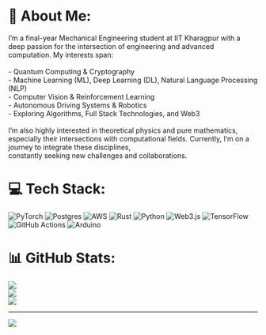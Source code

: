 

<!--
**CodeMesh15/CodeMesh15** is a ✨ _special_ ✨ repository because its `README.md` (this file) appears on your GitHub profile.

Here are some ideas to get you started:

- 🔭 I’m currently working on ...
- 🌱 I’m currently learning ...
- 👯 I’m looking to collaborate on ...
- 🤔 I’m looking for help with ...
- 💬 Ask me about ...
- 📫 How to reach me: ...
- 😄 Pronouns: ...
- ⚡ Fun fact: ...
-->

# 💫 About Me:
I’m a final-year Mechanical Engineering student at IIT Kharagpur with a deep passion for the intersection of engineering and advanced computation. My interests span:<br><br>- Quantum Computing & Cryptography<br>- Machine Learning (ML), Deep Learning (DL), Natural Language Processing (NLP)<br>- Computer Vision & Reinforcement Learning<br>- Autonomous Driving Systems & Robotics<br>- Exploring Algorithms, Full Stack Technologies, and Web3<br><br>I’m also highly interested in theoretical physics and pure mathematics, especially their intersections with computational fields. Currently, I’m on a journey to integrate these disciplines, <br>constantly seeking new challenges and collaborations.


# 💻 Tech Stack:
![PyTorch](https://img.shields.io/badge/PyTorch-%23EE4C2C.svg?style=for-the-badge&logo=PyTorch&logoColor=white) ![Postgres](https://img.shields.io/badge/postgres-%23316192.svg?style=for-the-badge&logo=postgresql&logoColor=white) ![AWS](https://img.shields.io/badge/AWS-%23FF9900.svg?style=for-the-badge&logo=amazon-aws&logoColor=white) ![Rust](https://img.shields.io/badge/rust-%23000000.svg?style=for-the-badge&logo=rust&logoColor=white) ![Python](https://img.shields.io/badge/python-3670A0?style=for-the-badge&logo=python&logoColor=ffdd54) ![Web3.js](https://img.shields.io/badge/web3.js-F16822?style=for-the-badge&logo=web3.js&logoColor=white) ![TensorFlow](https://img.shields.io/badge/TensorFlow-%23FF6F00.svg?style=for-the-badge&logo=TensorFlow&logoColor=white) ![GitHub Actions](https://img.shields.io/badge/github%20actions-%232671E5.svg?style=for-the-badge&logo=githubactions&logoColor=white) ![Arduino](https://img.shields.io/badge/-Arduino-00979D?style=for-the-badge&logo=Arduino&logoColor=white)
# 📊 GitHub Stats:
![](https://github-readme-stats.vercel.app/api?username=CodeMesh15&theme=dark&hide_border=false&include_all_commits=false&count_private=false)<br/>
![](https://nirzak-streak-stats.vercel.app/?user=CodeMesh15&theme=dark&hide_border=false)<br/>
![](https://github-readme-stats.vercel.app/api/top-langs/?username=CodeMesh15&theme=dark&hide_border=false&include_all_commits=false&count_private=false&layout=compact)

---
[![](https://visitcount.itsvg.in/api?id=CodeMesh15&icon=0&color=0)](https://visitcount.itsvg.in)

<!-- Proudly created with GPRM ( https://gprm.itsvg.in ) -->
